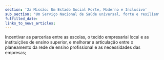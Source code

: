 ```yaml
---
section: '2a Missão: Um Estado Social Forte, Moderno e Inclusivo'
sub_section: "Um Serviço Nacional de Saúde universal, forte e resiliente"
fulfilled_date:
links_to_news_articles:
---
```


Incentivar as parcerias entre as escolas, o tecido empresarial local e as instituições de ensino superior, e melhorar a articulação entre o planeamento da rede de ensino profissional e as necessidades das empresas;